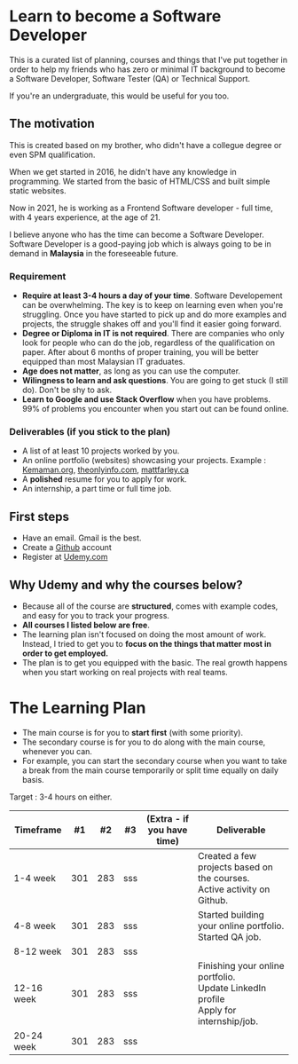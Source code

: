 # Learn to become a Software Developer

This is a curated list of planning, courses and things that I've put together in order to help my friends who has zero or minimal IT background to become a Software Developer, Software Tester (QA) or Technical Support.

If you're an undergraduate, this would be useful for you too.

## The motivation 
This is created based on my brother, who didn't have a collegue degree or even SPM qualification. 

When we get started in 2016, he didn't have any knowledge in programming. We started from the basic of HTML/CSS and built simple static websites.

Now in 2021, he is working as a Frontend Software developer - full time, with 4 years experience, at the age of 21. 

I believe anyone who has the time can become a Software Developer. Software Developer is a good-paying job which is always going to be in demand in **Malaysia** in the foreseeable future.

### Requirement 
* **Require at least 3-4 hours a day of your time**. Software Developement can be overwhelming. The key is to keep on learning even when you're struggling. Once you have started to pick up and do more examples and projects, the struggle shakes off and you'll find it easier going forward.
* **Degree or Diploma in IT is not required**. There are companies who only look for people who can do the job, regardless of the qualification on paper. After about 6 months of proper training, you will be better equipped than most Malaysian IT graduates. 
* **Age does not matter**, as long as you can use the computer. 
* **Wilingness to learn and ask questions**. You are going to get stuck (I still do). Don't be shy to ask.
* **Learn to Google and use Stack Overflow** when you have problems. 99% of problems you encounter when you start out can be found online.

### Deliverables (if you stick to the plan)
* A list of at least 10 projects worked by you.
* An online portfolio (websites) showcasing your projects. Example : [Kemaman.org](http://www.kemaman.org), [theonlyinfo.com](http://www.theonlyinfo.com), [mattfarley.ca](http://mattfarley.ca)
* A **polished** resume for you to apply for work.
* An internship, a part time or full time job.

## First steps
* Have an email. Gmail is the best.
* Create a [Github](https://github.com/) account 
* Register at [Udemy.com](https://www.udemy.com/)

## Why Udemy and why the courses below?
* Because all of the course are **structured**, comes with example codes, and easy for you to track your progress. 
* **All courses I listed below are free**.
* The learning plan isn't focused on doing the most amount of work. Instead, I tried to get you to **focus on the things that matter most in order to get employed.**
* The plan is to get you equipped with the basic. The real growth happens when you start working on real projects with real teams. 

# The Learning Plan 
* The main course is for you to **start first** (with some priority). 
* The secondary course is for you to do along with the main course, whenever you can. 
* For example, you can start the secondary course when you want to take a break from the main course temporarily or split time equally on daily basis.

Target : 3-4 hours on either.

Timeframe | #1 | #2 | #3 | (Extra - if you have time) | Deliverable |
--- | --- | --- | --- |--- | --- |
1-4 week | 301 | 283 | sss | | Created a few projects based on the courses.<br /> Active activity on Github.
4-8 week | 301 | 283 | sss |  | Started building your online portfolio. <br /> Started QA job.
8-12 week | 301 | 283 | sss | |  |
12-16 week | 301 | 283 | sss | | Finishing your online portfolio. <br /> Update LinkedIn profile <br /> Apply for internship/job. |
20-24 week | 301 | 283 | sss |  | |
